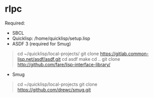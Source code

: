 # rlpc
Required:
- SBCL
- Quicklisp: /home/quicklisp/setup.lisp
- ASDF 3 (required for Smug)
> cd ~/quicklisp/local-projects/
> git clone https://gitlab.common-lisp.net/asdf/asdf.git
> cd asdf
> make
> cd ..
> git clone http://github.com/fare/lisp-interface-library/
- Smug 
> cd ~/quicklisp/local-projects
> git clone https://github.com/drewc/smug.git